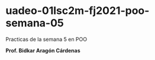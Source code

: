 # uadeo-01lsc2m-fj2021-poo-semana-05
Practicas de la semana 5 en POO

**Prof. Bidkar Aragón Cárdenas**
